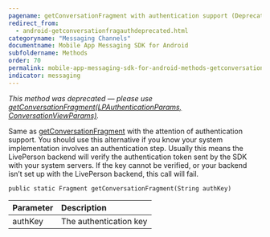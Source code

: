 ```yaml
---
pagename: getConversationFragment with authentication support (Deprecated)
redirect_from:
  - android-getconversationfragauthdeprecated.html
categoryname: "Messaging Channels"
documentname: Mobile App Messaging SDK for Android
subfoldername: Methods
order: 70
permalink: mobile-app-messaging-sdk-for-android-methods-getconversationfragment-with-authentication-support-(deprecated).html
indicator: messaging
---
```


*This method was deprecated — please use [getConversationFragment(LPAuthenticationParams, ConversationViewParams)](android-getconversationfragfull.html).*

Same as [getConversationFragment](android-getconversationfragdeprecated.html) with the attention of authentication support. You should use this alternative if you know your system implementation involves an authentication step. Usually this means the LivePerson backend will verify the authentication token sent by the SDK with your system servers. If the key cannot be verified, or your backend isn’t set up with the LivePerson backend, this call will fail.

`public static Fragment getConversationFragment(String authKey)`

| Parameter | Description |
| :--- | :--- |
| authKey | The authentication key  |
